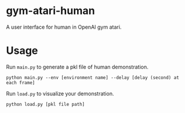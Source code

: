 # gym-atari-human
A user interface for human in OpenAI gym atari.

# Usage
Run ```main.py``` to generate a pkl file of human demonstration.
```
python main.py --env [environment name] --delay [delay (second) at each frame]
```
Run ```load.py``` to visualize your demonstration.
```
python load.py [pkl file path]
```
